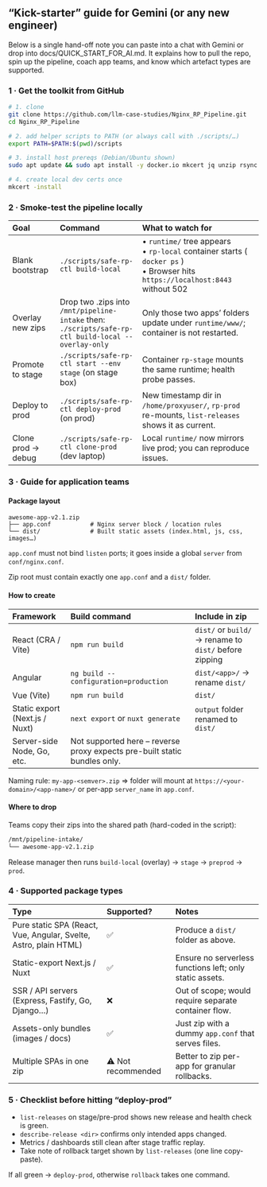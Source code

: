 ## “Kick-starter” guide for Gemini (or any new engineer)
Below is a single hand-off note you can paste into a chat with Gemini or drop into docs/QUICK_START_FOR_AI.md.
It explains how to pull the repo, spin up the pipeline, coach app teams, and know which artefact types are supported.

### 1 · Get the toolkit from GitHub
```bash
# 1. clone
git clone https://github.com/llm-case-studies/Nginx_RP_Pipeline.git
cd Nginx_RP_Pipeline

# 2. add helper scripts to PATH (or always call with ./scripts/…)
export PATH=$PATH:$(pwd)/scripts

# 3. install host prereqs (Debian/Ubuntu shown)
sudo apt update && sudo apt install -y docker.io mkcert jq unzip rsync

# 4. create local dev certs once
mkcert -install
```

### 2 · Smoke-test the pipeline locally

| Goal | Command | What to watch for |
| :--- | :--- | :--- |
| Blank bootstrap | `./scripts/safe-rp-ctl build-local` | • `runtime/` tree appears<br>• `rp-local` container starts ( `docker ps` )<br>• Browser hits `https://localhost:8443` without 502 |
| Overlay new zips | Drop two .zips into `/mnt/pipeline-intake` then:<br>`./scripts/safe-rp-ctl build-local --overlay-only` | Only those two apps’ folders update under `runtime/www/`; container is not restarted. |
| Promote to stage | `./scripts/safe-rp-ctl start --env stage` (on stage box) | Container `rp-stage` mounts the same runtime; health probe passes. |
| Deploy to prod | `./scripts/safe-rp-ctl deploy-prod` (on prod) | New timestamp dir in `/home/proxyuser/`, `rp-prod` re-mounts, `list-releases` shows it as current. |
| Clone prod → debug | `./scripts/safe-rp-ctl clone-prod` (dev laptop) | Local `runtime/` now mirrors live prod; you can reproduce issues. |

### 3 · Guide for application teams

#### Package layout

```
awesome-app-v2.1.zip
├── app.conf           # Nginx server block / location rules
└── dist/              # Built static assets (index.html, js, css, images…)
```

`app.conf` must not bind `listen` ports; it goes inside a global `server` from `conf/nginx.conf`.

Zip root must contain exactly one `app.conf` and a `dist/` folder.

#### How to create

| Framework | Build command | Include in zip |
| :--- | :--- | :--- |
| React (CRA / Vite) | `npm run build` | `dist/` or `build/` → rename to `dist/` before zipping |
| Angular | `ng build --configuration=production` | `dist/<app>/` → rename `dist/` |
| Vue (Vite) | `npm run build` | `dist/` |
| Static export (Next.js / Nuxt) | `next export` or `nuxt generate` | `output` folder renamed to `dist/` |
| Server-side Node, Go, etc. | Not supported here – reverse proxy expects pre-built static bundles only. | |

Naming rule: `my-app-<semver>.zip` ⇒ folder will mount at
`https://<your-domain>/<app-name>/` or per-app `server_name` in `app.conf`.

#### Where to drop

Teams copy their zips into the shared path (hard-coded in the script):

```bash
/mnt/pipeline-intake/
└── awesome-app-v2.1.zip
```

Release manager then runs `build-local` (overlay) → `stage` → `preprod` → `prod`.

### 4 · Supported package types

| Type | Supported? | Notes |
| :--- | :--- | :--- |
| Pure static SPA (React, Vue, Angular, Svelte, Astro, plain HTML) | ✅ | Produce a `dist/` folder as above. |
| Static-export Next.js / Nuxt | ✅ | Ensure no serverless functions left; only static assets. |
| SSR / API servers (Express, Fastify, Go, Django…) | ❌ | Out of scope; would require separate container flow. |
| Assets-only bundles (images / docs) | ✅ | Just zip with a dummy `app.conf` that serves files. |
| Multiple SPAs in one zip | ⚠️ Not recommended | Better to zip per-app for granular rollbacks. |

### 5 · Checklist before hitting “deploy-prod”

- `list-releases` on stage/pre-prod shows new release and health check is green.
- `describe-release <dir>` confirms only intended apps changed.
- Metrics / dashboards still clean after stage traffic replay.
- Take note of rollback target shown by `list-releases` (one line copy-paste).

If all green → `deploy-prod`, otherwise `rollback` takes one command.
